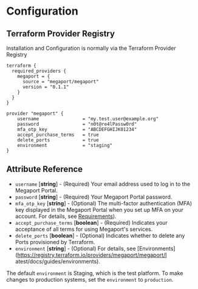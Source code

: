 # Configuration

## Terraform Provider Registry
Installation and Configuration is normally via the Terraform Provider Registry

```
terraform {
  required_providers {
    megaport = {
      source = "megaport/megaport"
      version = "0.1.1"
    }
  }
}

provider "megaport" {
    username                = "my.test.user@example.org"
    password                = "n0t@re4lPassw0rd"
    mfa_otp_key             = "ABCDEFGHIJK01234"
    accept_purchase_terms   = true
    delete_ports            = true
    environment             = "staging"
}
```
## Attribute Reference
 - `username` [**string**] - (Required) Your email address used to log in to the Megaport Portal.
 - `password` [**string**] - (Required) Your Megaport Portal password.
 - `mfa_otp_key` [**string**] - (Optional) The multi-factor authentication (MFA) key displayed in the Megaport Portal when you set up MFA on your account. For details, see [Requirements](https://registry.terraform.io/providers/megaport/megaport/latest/docs/guides/gettingstarted)).
 - `accept_purchase_terms` [**boolean**] - (Required) Indicates your acceptance of all terms for using Megaport's services.
 - `delete_ports` [**boolean**] - (Optional) Indicates whether to delete any Ports provisioned by Terraform.
 - `environment` [**string**] - (Optional) For details, see [Environments](https://registry.terraform.io/providers/megaport/megaport/l
atest/docs/guides/environments).

The default `environment` is Staging, which is the test platform. To make changes to production systems, set the `environment` to `production`.


